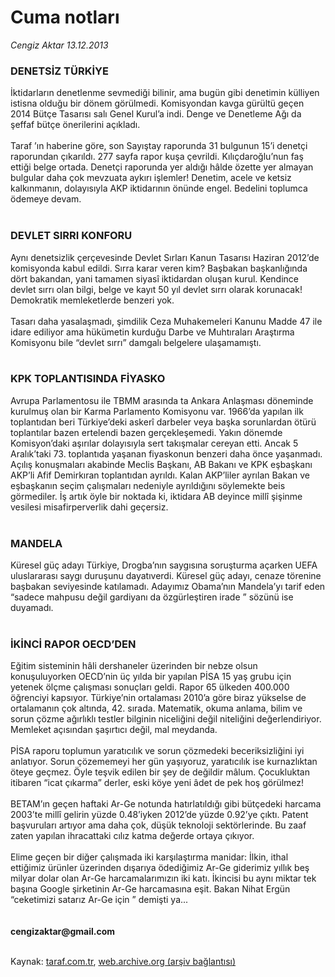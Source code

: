 # Cuma notları

*Cengiz Aktar 13.12.2013*

<div class="yazi"><h3>DENETSİZ TÜRKİYE</h3>İktidarların denetlenme sevmediği bilinir, ama bugün gibi denetimin külliyen istisna olduğu bir dönem görülmedi. Komisyondan kavga gürültü geçen 2014 Bütçe Tasarısı salı Genel Kurul’a indi. Denge ve Denetleme Ağı da şeffaf bütçe önerilerini açıkladı.<br/><br/>Taraf ’ın haberine göre, son Sayıştay raporunda 31 bulgunun 15’i denetçi raporundan çıkarıldı. 277 sayfa rapor kuşa çevrildi. Kılıçdaroğlu’nun faş ettiği belge ortada. Denetçi raporunda yer aldığı hâlde özette yer almayan bulgular daha çok mevzuata aykırı işlemler! Denetim, acele ve ketsiz kalkınmanın, dolayısıyla AKP iktidarının önünde engel. Bedelini toplumca ödemeye devam.<br/><br/><h3>DEVLET SIRRI KONFORU</h3>Aynı denetsizlik çerçevesinde Devlet Sırları Kanun Tasarısı Haziran 2012’de komisyonda kabul edildi. Sırra karar veren kim? Başbakan başkanlığında dört bakandan, yani tamamen siyasî iktidardan oluşan kurul. Kendince devlet sırrı olan bilgi, belge ve kayıt 50 yıl devlet sırrı olarak korunacak! Demokratik memleketlerde benzeri yok.<br/><br/>Tasarı daha yasalaşmadı, şimdilik Ceza Muhakemeleri Kanunu Madde 47 ile idare ediliyor ama hükümetin kurduğu Darbe ve Muhtıraları Araştırma Komisyonu bile “devlet sırrı” damgalı belgelere ulaşamamıştı.<br/><br/><h3>KPK TOPLANTISINDA FİYASKO</h3>Avrupa Parlamentosu ile TBMM arasında ta Ankara Anlaşması döneminde kurulmuş olan bir Karma Parlamento Komisyonu var. 1966’da yapılan ilk toplantıdan beri Türkiye’deki askerî darbeler veya başka sorunlardan ötürü toplantılar bazen ertelendi bazen gerçekleşemedi. Yakın dönemde Komisyon’daki aşırılar dolayısıyla sert takışmalar cereyan etti. Ancak 5 Aralık’taki 73. toplantıda yaşanan fiyaskonun benzeri daha önce yaşanmadı. Açılış konuşmaları akabinde Meclis Başkanı, AB Bakanı ve KPK eşbaşkanı AKP’li Afif Demirkıran toplantıdan ayrıldı. Kalan AKP’liler ayrılan Bakan ve eşbaşkanın seçim çalışmaları nedeniyle ayrıldığını söylemekte beis görmediler. İş artık öyle bir noktada ki, iktidara AB deyince millî şişinme vesilesi misafirperverlik dahi geçersiz.<br/><br/><h3>MANDELA</h3>Küresel güç adayı Türkiye, Drogba’nın saygısına soruşturma açarken UEFA uluslararası saygı duruşunu dayatıverdi. Küresel güç adayı, cenaze törenine başbakan seviyesinde katılamadı. Adayımız Obama’nın Mandela’yı tarif eden “sadece mahpusu değil gardiyanı da özgürleştiren irade ” sözünü ise duyamadı.<br/><br/><h3>İKİNCİ RAPOR OECD’DEN</h3>Eğitim sisteminin hâli dershaneler üzerinden bir nebze olsun konuşuluyorken OECD’nin üç yılda bir yapılan PİSA 15 yaş grubu için yetenek ölçme çalışması sonuçları geldi. Rapor 65 ülkeden 400.000 öğrenciyi kapsıyor. Türkiye’nin ortalaması 2010’a göre biraz yükselse de ortalamanın çok altında, 42. sırada. Matematik, okuma anlama, bilim ve sorun çözme ağırlıklı testler bilginin niceliğini değil niteliğini değerlendiriyor. Memleket açısından şaşırtıcı değil, mal meydanda.<br/><br/>PİSA raporu toplumun yaratıcılık ve sorun çözmedeki beceriksizliğini iyi anlatıyor. Sorun çözememeyi her gün yaşıyoruz, yaratıcılık ise kurnazlıktan öteye geçmez. Öyle teşvik edilen bir şey de değildir mâlum. Çocukluktan itibaren “icat çıkarma” derler, eski köye yeni âdet de pek hoş görülmez!<br/><br/>BETAM’ın geçen haftaki Ar-Ge notunda hatırlatıldığı gibi bütçedeki harcama 2003’te millî gelirin yüzde 0.48’iyken 2012’de yüzde 0.92’ye çıktı. Patent başvuruları artıyor ama daha çok, düşük teknoloji sektörlerinde. Bu zaaf zaten yapılan ihracattaki cılız katma değerde ortaya çıkıyor.<br/><br/>Elime geçen bir diğer çalışmada iki karşılaştırma manidar: İlkin, ithal ettiğimiz ürünler üzerinden dışarıya ödediğimiz Ar-Ge giderimiz yıllık beş milyar dolar olan Ar-Ge harcamalarımızın iki katı. İkincisi bu aynı miktar tek başına Google şirketinin Ar-Ge harcamasına eşit. Bakan Nihat Ergün “ceketimizi satarız Ar-Ge için ” demişti ya...<br/><br/><br/><b>cengizaktar@gmail.com<br/></b><br/>
</div>

Kaynak: [taraf.com.tr](m), [web.archive.org (arşiv bağlantısı)](http://web.archive.org/web/20131216050354/http://taraf.com.tr:80/cengiz-aktar/makale-cuma-notlari-52.htm)
